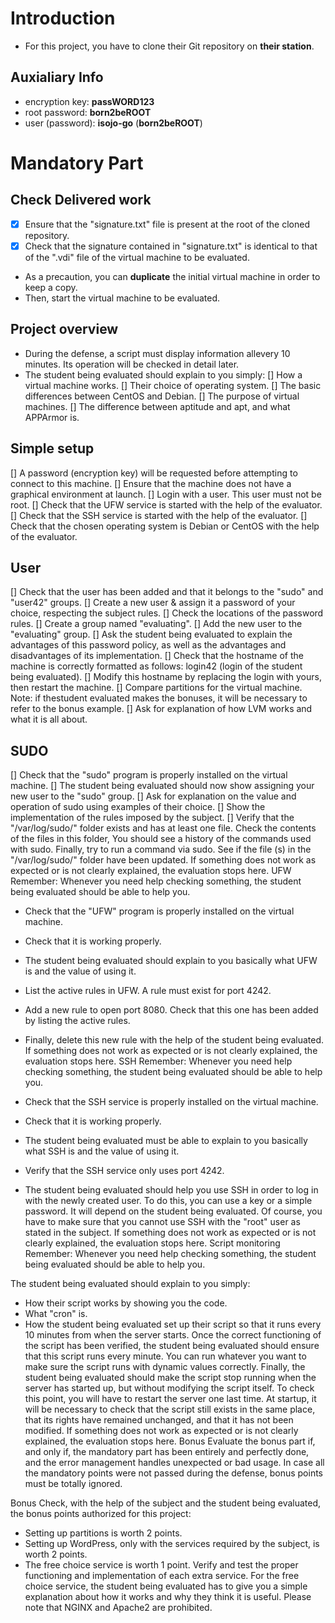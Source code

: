 # Introduction
- For this project, you have to clone their Git repository on **their station**.
## Auxialiary Info
- encryption key: **passWORD123**
- root password: **born2beROOT**
- user (password): **isojo-go** (**born2beROOT**)

# Mandatory Part
## Check Delivered work
- [x] Ensure that the "signature.txt" file is present at the root of the cloned repository.
- [x] Check that the signature contained in "signature.txt" is identical to that of the ".vdi" file of the virtual machine to be evaluated.
- As a precaution, you can **duplicate** the initial virtual machine in order to keep a copy.
- Then, start the virtual machine to be evaluated.

## Project overview
- During the defense, a script must display information allevery 10 minutes. Its operation will be checked in detail later.
- The student being evaluated should explain to you simply:
  [] How a virtual machine works.
  [] Their choice of operating system.
  [] The basic differences between CentOS and Debian.
  [] The purpose of virtual machines.
  [] The difference between aptitude and apt, and what APPArmor is.

## Simple setup
[] A password (encryption key) will be requested before attempting to connect to this machine.
[] Ensure that the machine does not have a graphical environment at launch.
[] Login with a user. This user must not be root.
[] Check that the UFW service is started with the help of the evaluator.
[] Check that the SSH service is started with the help of the evaluator.
[] Check that the chosen operating system is Debian or CentOS with the help of the evaluator.

## User
[] Check that the user has been added and that it belongs to the "sudo" and "user42" groups.
[] Create a new user & assign it a password of your choice, respecting the subject rules.
[] Check the locations of the password rules.
[] Create a group named "evaluating".
[] Add the new user to the "evaluating" group.
[] Ask the student being evaluated to explain the advantages of this password policy, as well as the advantages and disadvantages of its implementation.
[] Check that the hostname of the machine is correctly formatted as follows: login42 (login of the student being evaluated).
[] Modify this hostname by replacing the login with yours, then restart the machine.
[] Compare partitions for the virtual machine. Note: if thestudent evaluated makes the bonuses, it will be necessary to refer to the bonus example.
[] Ask for explanation of how LVM works and what it is all about.

## SUDO
[] Check that the "sudo" program is properly installed on the virtual machine.
[] The student being evaluated should now show assigning your new user to the "sudo" group.
[] Ask for explanation on the value and operation of sudo using examples of their choice.
[] Show the implementation of the rules imposed by the subject.
[] Verify that the "/var/log/sudo/" folder exists and has at least one file. 
Check the contents of the files in this folder, You should see a history of the commands used with sudo.
Finally, try to run a command via sudo. See if the file (s) in the "/var/log/sudo/" folder
have been updated.
If something does not work as expected or is not clearly explained, the evaluation stops here.
UFW
Remember: Whenever you need help checking something, the student being evaluated
should be able to help you.

- Check that the "UFW" program is properly installed on the virtual machine.
- Check that it is working properly.
- The student being evaluated should explain to you basically what UFW is and the
value of using it.
- List the active rules in UFW. A rule must exist for port 4242.
- Add a new rule to open port 8080. Check that this one has been added by listing the active rules.
- Finally, delete this new rule with the help of the student being evaluated.
If something does not work as expected or is not clearly explained, the evaluation stops here.
SSH
Remember: Whenever you need help checking something, the student being evaluated
should be able to help you.

- Check that the SSH service is properly installed on the virtual machine.
- Check that it is working properly.
- The student being evaluated must be able to explain to you basically what SSH is and
the value of using it.
- Verify that the SSH service only uses port 4242.
- The student being evaluated should help you use SSH in order to log in with the newly created user.
To do this, you can use a key or a simple password. It will depend on the student being evaluated.
Of course, you have to make sure that you cannot use SSH with the "root" user as stated in the subject.
If something does not work as expected or is not clearly explained, the evaluation stops here.
Script monitoring
Remember: Whenever you need help checking something, the student being evaluated
should be able to help you.

The student being evaluated should explain to you simply:
- How their script works by showing you the code.
- What "cron" is.
- How the student being evaluated set up their script so that it runs every 10 minutes
from when the server starts.
Once the correct functioning of the script has been verified, the student being evaluated
should ensure that this script runs every minute. You can run whatever you want
to make sure the script runs with dynamic values correctly. Finally, the student being evaluated
should make the script stop running when the server has started up, but without
modifying the script itself. To check this point, you will have to restart
the server one last time. At startup, it will be necessary to check that the script
still exists in the same place, that its rights have remained unchanged, and that it
has not been modified.
If something does not work as expected or is not clearly explained, the evaluation stops here.
Bonus
Evaluate the bonus part if, and only if, the mandatory part has been entirely and perfectly done, and the error management handles unexpected or bad usage. In case all the mandatory points were not passed during the defense, bonus points must be totally ignored.

Bonus
Check, with the help of the subject and the student being evaluated, the bonus
points authorized for this project:
- Setting up partitions is worth 2 points.
- Setting up WordPress, only with the services required by the subject,
is worth 2 points.
- The free choice service is worth 1 point.
Verify and test the proper functioning and implementation of each extra
service.
For the free choice service, the student being evaluated has to give you a
simple explanation about how it works and why they think it is useful.
Please note that NGINX and Apache2 are prohibited.

